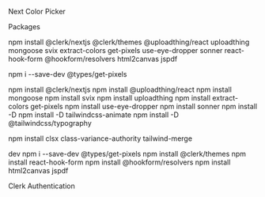 Next Color Picker

Packages

npm install @clerk/nextjs @clerk/themes @uploadthing/react uploadthing mongoose svix extract-colors get-pixels use-eye-dropper sonner react-hook-form @hookform/resolvers html2canvas jspdf

npm i --save-dev @types/get-pixels

npm install @clerk/nextjs
npm install @uploadthing/react
npm install mongoose
npm install svix
npm install uploadthing
npm install extract-colors get-pixels
npm install use-eye-dropper
npm install sonner
npm install -D npm install -D tailwindcss-animate
npm install -D @tailwindcss/typography

npm install clsx class-variance-authority tailwind-merge

dev
npm i --save-dev @types/get-pixels
npm install @clerk/themes
npm install react-hook-form
npm install @hookform/resolvers
npm install html2canvas jspdf

Clerk Authentication